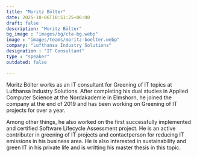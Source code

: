 ```yaml
---
title: "Moritz Bölter"
date: 2025-10-06T10:51:25+06:00
draft: false
description: "Moritz Bölter"
bg_image : "images/bg/cta-bg.webp"
image : "images/teams/moritz-boelter.webp"
company: "Lufthansa Industry Solutions"
designation : "IT Consultant"
type : "speaker"
outdated: false

---
```


Moritz Bölter works as an IT consultant for Greening of IT topics at Lufthansa Industry Solutions. After completing his dual studies in Applied Computer Science at the Nordakademie in Elmshorn, he joined the company at the end of 2019 and has been working on Greening of IT projects for over a year.

Among other things, he also worked on the first successfully implemented and certified Software Lifecycle Assessment project. He is an active contributer in greening of IT projects and contactperson for reducing IT emissions in his business area. He is also interested in sustainability and green IT in his private life and is writting his master thesis in this topic.
